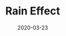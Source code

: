 ---
title: 'Rain Effect'
url: 'https://houkanshan.itch.io/rain-effect'
spoiler: Solo - VFX
cover: './cover.png'
date: 2020-03-23
---